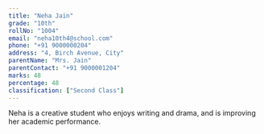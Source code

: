 ```yaml
---
title: "Neha Jain"
grade: "10th"
rollNo: "1004"
email: "neha10th4@school.com"
phone: "+91 9000000204"
address: "4, Birch Avenue, City"
parentName: "Mrs. Jain"
parentContact: "+91 9000001204"
marks: 48
percentage: 48
classification: ["Second Class"]
---
```

Neha is a creative student who enjoys writing and drama, and is improving her academic performance. 